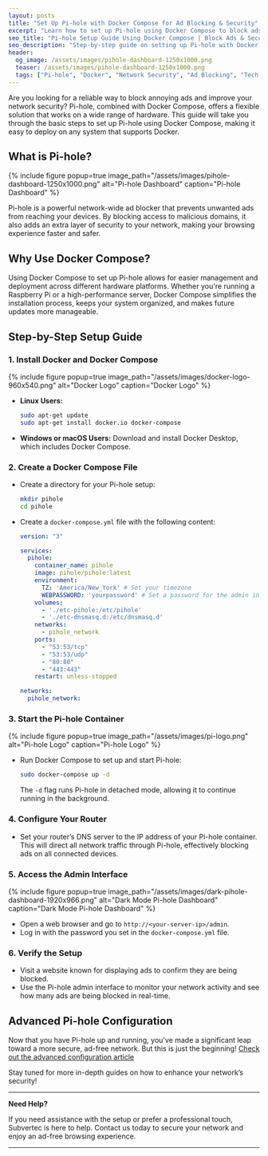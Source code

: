 ```yaml
---
layout: posts
title: "Set Up Pi-hole with Docker Compose for Ad Blocking & Security"
excerpt: "Learn how to set up Pi-hole using Docker Compose to block ads and secure your network across various hardware platforms."
seo_title: "Pi-hole Setup Guide Using Docker Compose | Block Ads & Secure Your Network"
seo_description: "Step-by-step guide on setting up Pi-hole with Docker Compose to block ads and enhance network security. Ideal for various hardware platforms including Raspberry Pi and servers."
header:  
  og_image: /assets/images/pihole-dashboard-1250x1000.png
  teaser: /assets/images/pihole-dashboard-1250x1000.png
  tags: ["Pi-hole", "Docker", "Network Security", "Ad Blocking", "Tech Guide", "Cybersecurity", "Home Network Security", "IT Management", "Data Protection", "DNS Sinkhole", "Ad Blocker", "Open Source", "Docker Container", "Network Tools", "Raspberry Pi", "Small Business Security"]
---
```


Are you looking for a reliable way to block annoying ads and improve your network security? Pi-hole, combined with Docker Compose, offers a flexible solution that works on a wide range of hardware. This guide will take you through the basic steps to set up Pi-hole using Docker Compose, making it easy to deploy on any system that supports Docker.

## What is Pi-hole?
{% include figure popup=true image_path="/assets/images/pihole-dashboard-1250x1000.png" alt="Pi-hole Dashboard" caption="Pi-hole Dashboard" %}

Pi-hole is a powerful network-wide ad blocker that prevents unwanted ads from reaching your devices. By blocking access to malicious domains, it also adds an extra layer of security to your network, making your browsing experience faster and safer.

## Why Use Docker Compose?

Using Docker Compose to set up Pi-hole allows for easier management and deployment across different hardware platforms. Whether you're running a Raspberry Pi or a high-performance server, Docker Compose simplifies the installation process, keeps your system organized, and makes future updates more manageable.

## Step-by-Step Setup Guide

### 1. Install Docker and Docker Compose
{% include figure popup=true image_path="/assets/images/docker-logo-960x540.png" alt="Docker Logo" caption="Docker Logo" %}

- **Linux Users:**
  ```bash
  sudo apt-get update
  sudo apt-get install docker.io docker-compose
  ```

- **Windows or macOS Users:**
  Download and install Docker Desktop, which includes Docker Compose.

### 2. Create a Docker Compose File

- Create a directory for your Pi-hole setup:
  ```bash
  mkdir pihole
  cd pihole
  ```

- Create a `docker-compose.yml` file with the following content:
  ```yaml
  version: "3"

  services:
    pihole:
      container_name: pihole
      image: pihole/pihole:latest
      environment:
        TZ: 'America/New_York' # Set your timezone
        WEBPASSWORD: 'yourpassword' # Set a password for the admin interface
      volumes:
        - './etc-pihole:/etc/pihole'
        - './etc-dnsmasq.d:/etc/dnsmasq.d'
      networks:
        - pihole_network
      ports:
        - "53:53/tcp"
        - "53:53/udp"
        - "80:80"
        - "443:443"
      restart: unless-stopped

  networks:
    pihole_network:
  ```

### 3. Start the Pi-hole Container
{% include figure popup=true image_path="/assets/images/pi-logo.png" alt="Pi-hole Logo" caption="Pi-hole Logo" %}

- Run Docker Compose to set up and start Pi-hole:
  ```bash
  sudo docker-compose up -d
  ```
  The `-d` flag runs Pi-hole in detached mode, allowing it to continue running in the background.

### 4. Configure Your Router

- Set your router’s DNS server to the IP address of your Pi-hole container. This will direct all network traffic through Pi-hole, effectively blocking ads on all connected devices.

### 5. Access the Admin Interface
{% include figure popup=true image_path="/assets/images/dark-pihole-dashboard-1920x966.png" alt="Dark Mode Pi-hole Dashboard" caption="Dark Mode Pi-hole Dashboard" %}

- Open a web browser and go to `http://<your-server-ip>/admin`.
- Log in with the password you set in the `docker-compose.yml` file.

### 6. Verify the Setup

- Visit a website known for displaying ads to confirm they are being blocked.
- Use the Pi-hole admin interface to monitor your network activity and see how many ads are being blocked in real-time.

## Advanced Pi-hole Configuration

Now that you have Pi-hole up and running, you've made a significant leap toward a more secure, ad-free network. But this is just the beginning! [Check out the advanced configuration article](/advanced-pi-hole-configuration)

Stay tuned for more in-depth guides on how to enhance your network’s security!

---

**Need Help?**

If you need assistance with the setup or prefer a professional touch, Subvertec is here to help. Contact us today to secure your network and enjoy an ad-free browsing experience.

---